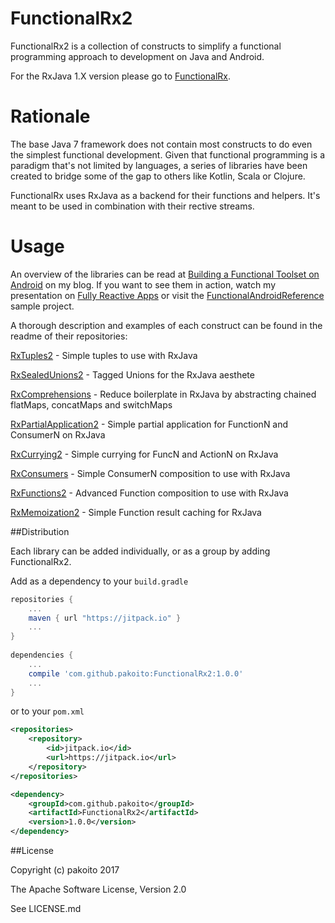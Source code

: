 # FunctionalRx2

FunctionalRx2 is a collection of constructs to simplify a functional programming approach to development on Java and Android.

For the RxJava 1.X version please go to [FunctionalRx](https://github.com/pakoito/FunctionalRx).


# Rationale

The base Java 7 framework does not contain most constructs to do even the simplest functional development. Given that functional programming is a paradigm that's not limited by languages, a series of libraries have been created to bridge some of the gap to others like Kotlin, Scala or Clojure.

FunctionalRx uses RxJava as a backend for their functions and helpers. It's meant to be used in combination with their rective streams.

# Usage

An overview of the libraries can be read at [Building a Functional Toolset on Android](http://www.pacoworks.com/2016/05/25/building-a-functional-toolset-for-android/) on my blog. If you want to see them in action, watch my presentation on [Fully Reactive Apps](http://www.pacoworks.com/2016/11/02/fully-reactive-apps-at-droidcon-uk-2016-2/) or visit the [FunctionalAndroidReference](https://github.com/pakoito/FunctionalAndroidReference) sample project.

A thorough description and examples of each construct can be found in the readme of their repositories:

[RxTuples2](https://github.com/pakoito/RxTuples2) - Simple tuples to use with RxJava

[RxSealedUnions2](https://github.com/pakoito/RxSealedUnions2) - Tagged Unions for the RxJava aesthete

[RxComprehensions](https://github.com/pakoito/RxComprehensions) - Reduce boilerplate in RxJava by abstracting chained flatMaps, concatMaps and switchMaps

[RxPartialApplication2](https://github.com/pakoito/RxPartialApplication2) - Simple partial application for FunctionN and ConsumerN on RxJava

[RxCurrying2](https://github.com/pakoito/RxCurrying2) - Simple currying for FuncN and ActionN on RxJava

[RxConsumers](https://github.com/pakoito/RxConsumers) - Simple ConsumerN composition to use with RxJava

[RxFunctions2](https://github.com/pakoito/RxFunctions2) - Advanced Function composition to use with RxJava

[RxMemoization2](https://github.com/pakoito/RxMemoization2) - Simple Function result caching for RxJava

##Distribution

Each library can be added individually, or as a group by adding FunctionalRx2.

Add as a dependency to your `build.gradle`
```groovy
repositories {
    ...
    maven { url "https://jitpack.io" }
    ...
}
    
dependencies {
    ...
    compile 'com.github.pakoito:FunctionalRx2:1.0.0'
    ...
}
```
or to your `pom.xml`

```xml
<repositories>
    <repository>
        <id>jitpack.io</id>
        <url>https://jitpack.io</url>
    </repository>
</repositories>

<dependency>
    <groupId>com.github.pakoito</groupId>
    <artifactId>FunctionalRx2</artifactId>
    <version>1.0.0</version>
</dependency>
```

##License

Copyright (c) pakoito 2017

The Apache Software License, Version 2.0

See LICENSE.md
